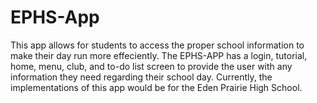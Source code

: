 # EPHS-App

This app allows for students to access the proper school information to make their day run more effeciently. The EPHS-APP has a login, tutorial, home, menu, club, and to-do list screen to provide the user with any information they need regarding their school day. Currently, the implementations of this app would be for the Eden Prairie High School.
